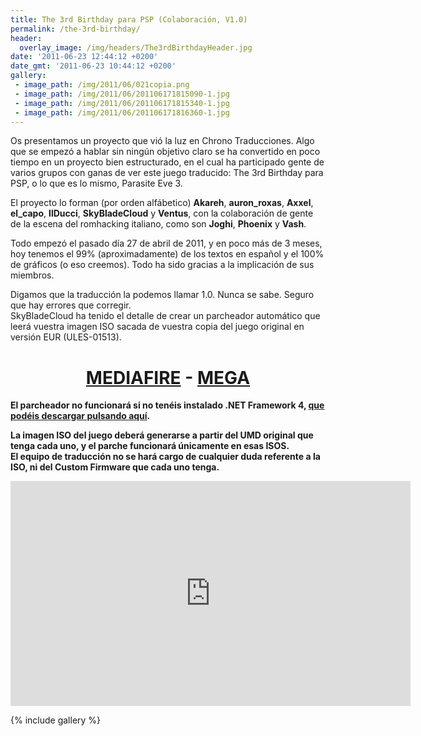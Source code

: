 ```yaml
---
title: The 3rd Birthday para PSP (Colaboración, V1.0)
permalink: /the-3rd-birthday/
header:
  overlay_image: /img/headers/The3rdBirthdayHeader.jpg
date: '2011-06-23 12:44:12 +0200'
date_gmt: '2011-06-23 10:44:12 +0200'
gallery:
 - image_path: /img/2011/06/021copia.png
 - image_path: /img/2011/06/201106171815090-1.jpg
 - image_path: /img/2011/06/201106171815340-1.jpg
 - image_path: /img/2011/06/201106171816360-1.jpg
---
```

Os presentamos un proyecto que vió la luz en Chrono Traducciones. Algo que se empezó 
a hablar sin ningún objetivo claro se ha convertido en poco tiempo en un proyecto bien 
estructurado, en el cual ha participado gente de varios grupos con ganas de ver este juego 
traducido: The 3rd Birthday para PSP, o lo que es lo mismo, Parasite Eve 3.

El proyecto lo forman (por orden alfábetico) **Akareh**, **auron_roxas**, **Axxel**, 
**el_capo**, **IlDucci**, **SkyBladeCloud** y **Ventus**, con la colaboración de gente 
de la escena del romhacking italiano, como son **Joghi**, **Phoenix** y **Vash**.

Todo empezó el pasado día 27 de abril de 2011, y en poco más de 3 meses, hoy tenemos el 
99% (aproximadamente) de los textos en español y el 100% de gráficos (o eso creemos). 
Todo ha sido gracias a la implicación de sus miembros.

Digamos que la traducción la podemos llamar 1.0. Nunca se sabe. Seguro que hay errores 
que corregir.  
SkyBladeCloud ha tenido el detalle de crear un parcheador automático que leerá vuestra 
imagen ISO sacada de vuestra copia del juego original en versión EUR (ULES-01513).

<h1 style="text-align: center;"><strong><a href="http://www.mediafire.com/download/dbnmdj31g5kj7ld/The_3rd_Birthday_-_Parcheador.7z">MEDIAFIRE</a> - <a href="https://mega.nz/#!1IcB1IhB!Duw5REQPWU-cc16KSIumlWNfq-RTpt0-zQmkNQ9chIs">MEGA</a></strong></h1>

**El parcheador no funcionará si no tenéis instalado .NET Framework 4, 
<a title="Descarga de .NET Framework 4" href="http://www.microsoft.com/downloads/es-es/details.aspx?FamilyID=9cfb2d51-5ff4-4491-b0e5-b386f32c0992" target="_blank">que 
podéis descargar pulsando aquí</a>.**

**La imagen ISO del juego deberá generarse a partir del UMD original que tenga cada uno, 
y el parche funcionará únicamente en esas ISOS.**  
**El equipo de traducción no se hará cargo de cualquier duda referente a la ISO, ni del 
Custom Firmware que cada uno tenga.**

<p style="text-align: center;"><iframe src="https://www.youtube-nocookie.com/embed/oH_8NQhil8s?rel=0" width="640" height="360" frameborder="0" allowfullscreen="allowfullscreen"></iframe></p>

{% include gallery %}
